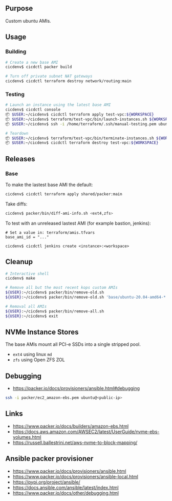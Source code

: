 ## Purpose
Custom ubuntu AMIs.

## Usage
### Building
```bash
# Create a new base AMI
cicdenv$ cicdctl packer build

# Turn off private subnet NAT gateways
cicdenv$ cicdctl terraform destroy network/routing:main
```

### Testing
```bash
# Launch an instance using the latest base AMI
cicdenv$ cicdctl console
📦 $USER:~/cicdenv$ cicdctl terraform apply test-vpc:${WORKSPACE}
📦 $USER:~/cicdenv$ terraform/test-vpc/bin/launch-instances.sh ${WORKSPACE} <ext4|zfs> m5dn.large
📦 $USER:~/cicdenv$ ssh -i /home/terraform/.ssh/manual-testing.pem ubuntu@<public-ip>

# Teardown
📦 $USER:~/cicdenv$ terraform/test-vpc/bin/terminate-instances.sh ${WORKSPACE}
📦 $USER:~/cicdenv$ cicdctl terraform destroy test-vpc:${WORKSPACE}
```

## Releases
### Base
To make the lastest base AMI the default:
```bash
cicdenv$ cicdctl terraform apply shared/packer:main
```

Take diffs:
```bash
cicdenv$ packer/bin/diff-ami-info.sh <ext4,zfs>
```

To test with an unreleased lastest AMI (for example bastion, jenkins):
```
# Set a value in: terraform/amis.tfvars
base_ami_id = "..."

cicdenv$ cicdctl jenkins create <instance>:<workspace>
```

## Cleanup
```bash
# Interactive shell
cicdenv$ make

# Remove all but the most recent kops custom AMIs
${USER}:~/cicdenv$ packer/bin/remove-old.sh
${USER}:~/cicdenv$ packer/bin/remove-old.sh 'base/ubuntu-20.04-amd64-*'

# Removal all AMIs
${USER}:~/cicdenv$ packer/bin/remove-all.sh
${USER}:~/cicdenv$ exit
```

## NVMe Instance Stores
The base AMIs mount all PCI-e SSDs into a single stripped pool.
* `ext4` using linux `md`
* `zfs` using Open ZFS ZOL

## Debugging
* https://packer.io/docs/provisioners/ansible.html#debugging

```bash
ssh -i packer/ec2_amazon-ebs.pem ubuntu@<public-ip>
```

## Links
* https://www.packer.io/docs/builders/amazon-ebs.html
* https://docs.aws.amazon.com/AWSEC2/latest/UserGuide/nvme-ebs-volumes.html
* https://russell.ballestrini.net/aws-nvme-to-block-mapping/

## Ansible packer provisioner
* https://www.packer.io/docs/provisioners/ansible.html
* https://www.packer.io/docs/provisioners/ansible-local.html
* https://pypi.org/project/ansible/
* https://docs.ansible.com/ansible/latest/index.html
* https://www.packer.io/docs/other/debugging.html
